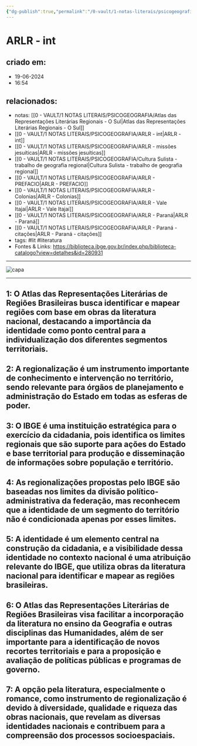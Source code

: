 ```yaml
---
{"dg-publish":true,"permalink":"/0-vault/1-notas-literais/psicogeografia/arlr-int/","tags":["lit","literatura"],"dgHomeLink":true,"dgShowLocalGraph":true,"dgShowFileTree":true,"dgEnableSearch":true}
---
```


# ARLR - int

## criado em: 
- 19-06-2024
- 16:54
## relacionados:
- notas: [[0 - VAULT/1 NOTAS LITERAIS/PSICOGEOGRAFIA/Atlas das Representações Literárias Regionais - O Sul\|Atlas das Representações Literárias Regionais - O Sul]]
- [[0 - VAULT/1 NOTAS LITERAIS/PSICOGEOGRAFIA/ARLR - int\|ARLR - int]]
- [[0 - VAULT/1 NOTAS LITERAIS/PSICOGEOGRAFIA/ARLR - missões jesuíticas\|ARLR - missões jesuíticas]]
- [[0 - VAULT/1 NOTAS LITERAIS/PSICOGEOGRAFIA/Cultura Sulista - trabalho de geografia regional\|Cultura Sulista - trabalho de geografia regional]]
- [[0 - VAULT/1 NOTAS LITERAIS/PSICOGEOGRAFIA/ARLR - PREFACIO\|ARLR - PREFACIO]]
- [[0 - VAULT/1 NOTAS LITERAIS/PSICOGEOGRAFIA/ARLR - Colonias\|ARLR - Colonias]]
- [[0 - VAULT/1 NOTAS LITERAIS/PSICOGEOGRAFIA/ARLR - Vale Itajaí\|ARLR - Vale Itajaí]]
- [[0 - VAULT/1 NOTAS LITERAIS/PSICOGEOGRAFIA/ARLR - Paraná\|ARLR - Paraná]]
- [[0 - VAULT/1 NOTAS LITERAIS/PSICOGEOGRAFIA/ARLR - Paraná - citações\|ARLR - Paraná - citações]]
- tags: #lit #literatura 
- Fontes & Links: https://biblioteca.ibge.gov.br/index.php/biblioteca-catalogo?view=detalhes&id=280931
---

![capa](https://cdn.rcn67.com.br/upload/dn_noticia/2016/11/93525.jpg)


---
## 1: O Atlas das Representações Literárias de Regiões Brasileiras busca identificar e mapear regiões com base em obras da literatura nacional, destacando a importância da identidade como ponto central para a individualização dos diferentes segmentos territoriais.

## 2: A regionalização é um instrumento importante de conhecimento e intervenção no território, sendo relevante para órgãos de planejamento e administração do Estado em todas as esferas de poder.

## 3: O IBGE é uma instituição estratégica para o exercício da cidadania, pois identifica os limites regionais que são suporte para ações do Estado e base territorial para produção e disseminação de informações sobre população e território.

## 4: As regionalizações propostas pelo IBGE são baseadas nos limites da divisão político-administrativa da federação, mas reconhecem que a identidade de um segmento do território não é condicionada apenas por esses limites.

## 5: A identidade é um elemento central na construção da cidadania, e a visibilidade dessa identidade no contexto nacional é uma atribuição relevante do IBGE, que utiliza obras da literatura nacional para identificar e mapear as regiões brasileiras.

## 6: O Atlas das Representações Literárias de Regiões Brasileiras visa facilitar a incorporação da literatura no ensino da Geografia e outras disciplinas das Humanidades, além de ser importante para a identificação de novos recortes territoriais e para a proposição e avaliação de políticas públicas e programas de governo.

## 7: A opção pela literatura, especialmente o romance, como instrumento de regionalização é devido à diversidade, qualidade e riqueza das obras nacionais, que revelam as diversas identidades nacionais e contribuem para a compreensão dos processos socioespaciais.